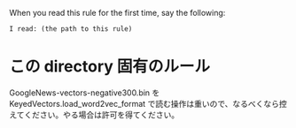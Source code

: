 When you read this rule for the first time, say the following:
```
I read: (the path to this rule)
```

# この directory 固有のルール
GoogleNews-vectors-negative300.bin を KeyedVectors.load_word2vec_format で読む操作は重いので、なるべくなら控えてください。やる場合は許可を得てください。
